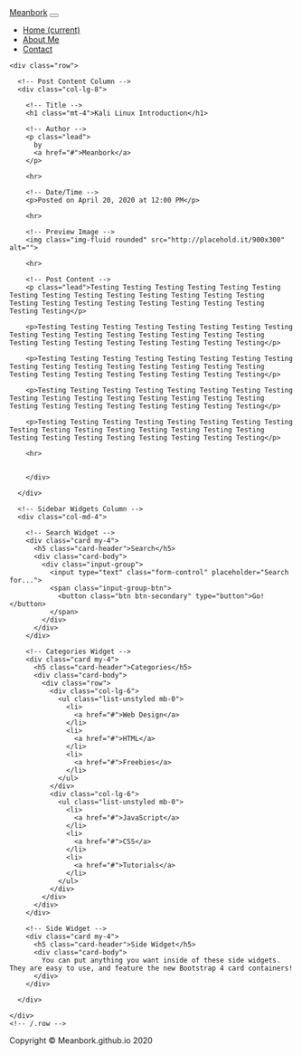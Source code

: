 <!DOCTYPE html>
<html lang="en">

<head>

  <meta charset="utf-8">
  <meta name="viewport" content="width=device-width, initial-scale=1, shrink-to-fit=no">
  <meta name="description" content="">
  <meta name="author" content="">

  <title>Blog Post - Start Bootstrap Template</title>

  <!-- Bootstrap core CSS -->
  <link href="vendor/bootstrap/css/bootstrap.min.css" rel="stylesheet">

  <!-- Custom styles for this template -->
  <link href="css/blog-post.css" rel="stylesheet">

</head>

<body>

  <!-- Navigation -->
  <nav class="navbar navbar-expand-lg navbar-dark bg-dark fixed-top">
    <div class="container">
      <a class="navbar-brand" href="#">Meanbork</a>
      <button class="navbar-toggler" type="button" data-toggle="collapse" data-target="#navbarResponsive" aria-controls="navbarResponsive" aria-expanded="false" aria-label="Toggle navigation">
        <span class="navbar-toggler-icon"></span>
      </button>
      <div class="collapse navbar-collapse" id="navbarResponsive">
        <ul class="navbar-nav ml-auto">
          <li class="nav-item active">
            <a class="nav-link" href="#">Home
              <span class="sr-only">(current)</span>
            </a>
          </li>
          <li class="nav-item">
            <a class="nav-link" href="#">About Me</a>
          </li>
          <li class="nav-item">
            <a class="nav-link" href="#">Contact</a>
          </li>
        </ul>
      </div>
    </div>
  </nav>

  <!-- Page Content -->
  <div class="container">

    <div class="row">

      <!-- Post Content Column -->
      <div class="col-lg-8">

        <!-- Title -->
        <h1 class="mt-4">Kali Linux Introduction</h1>

        <!-- Author -->
        <p class="lead">
          by
          <a href="#">Meanbork</a>
        </p>

        <hr>

        <!-- Date/Time -->
        <p>Posted on April 20, 2020 at 12:00 PM</p>

        <hr>

        <!-- Preview Image -->
        <img class="img-fluid rounded" src="http://placehold.it/900x300" alt="">

        <hr>

        <!-- Post Content -->
        <p class="lead">Testing Testing Testing Testing Testing Testing Testing Testing Testing Testing Testing Testing Testing Testing Testing Testing Testing Testing Testing Testing Testing Testing Testing Testing</p>

        <p>Testing Testing Testing Testing Testing Testing Testing Testing Testing Testing Testing Testing Testing Testing Testing Testing Testing Testing Testing Testing Testing Testing Testing Testing</p>

        <p>Testing Testing Testing Testing Testing Testing Testing Testing Testing Testing Testing Testing Testing Testing Testing Testing Testing Testing Testing Testing Testing Testing Testing Testing</p>

        <p>Testing Testing Testing Testing Testing Testing Testing Testing Testing Testing Testing Testing Testing Testing Testing Testing Testing Testing Testing Testing Testing Testing Testing Testing</p>

        <p>Testing Testing Testing Testing Testing Testing Testing Testing Testing Testing Testing Testing Testing Testing Testing Testing Testing Testing Testing Testing Testing Testing Testing Testing</p>

        <hr>

  	
        </div>

      </div>

      <!-- Sidebar Widgets Column -->
      <div class="col-md-4">

        <!-- Search Widget -->
        <div class="card my-4">
          <h5 class="card-header">Search</h5>
          <div class="card-body">
            <div class="input-group">
              <input type="text" class="form-control" placeholder="Search for...">
              <span class="input-group-btn">
                <button class="btn btn-secondary" type="button">Go!</button>
              </span>
            </div>
          </div>
        </div>

        <!-- Categories Widget -->
        <div class="card my-4">
          <h5 class="card-header">Categories</h5>
          <div class="card-body">
            <div class="row">
              <div class="col-lg-6">
                <ul class="list-unstyled mb-0">
                  <li>
                    <a href="#">Web Design</a>
                  </li>
                  <li>
                    <a href="#">HTML</a>
                  </li>
                  <li>
                    <a href="#">Freebies</a>
                  </li>
                </ul>
              </div>
              <div class="col-lg-6">
                <ul class="list-unstyled mb-0">
                  <li>
                    <a href="#">JavaScript</a>
                  </li>
                  <li>
                    <a href="#">CSS</a>
                  </li>
                  <li>
                    <a href="#">Tutorials</a>
                  </li>
                </ul>
              </div>
            </div>
          </div>
        </div>

        <!-- Side Widget -->
        <div class="card my-4">
          <h5 class="card-header">Side Widget</h5>
          <div class="card-body">
            You can put anything you want inside of these side widgets. They are easy to use, and feature the new Bootstrap 4 card containers!
          </div>
        </div>

      </div>

    </div>
    <!-- /.row -->

  </div>
  <!-- /.container -->

  <!-- Footer -->
  <footer class="py-5 bg-dark">
    <div class="container">
      <p class="m-0 text-center text-white">Copyright &copy; Meanbork.github.io 2020</p>
    </div>
    <!-- /.container -->
  </footer>

  <!-- Bootstrap core JavaScript -->
  <script src="vendor/jquery/jquery.min.js"></script>
  <script src="vendor/bootstrap/js/bootstrap.bundle.min.js"></script>

</body>

</html>
